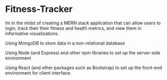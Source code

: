 # Fitness-Tracker
Im in the midst of creating a MERN stack application that can allow users to login, track their their fitness and health metrics, and view them in informative visualizations.

Using MongoDB to store data in a non-relational database 

Using Node (and Express) and other npm libraries to set up the server-side environment

Using React (and other packages such as Bootstrap) to set up the front-end environment for client interface.
